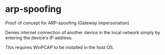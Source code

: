 # arp-spoofing
Proof of concept for ARP-spoofing (Gateway impersonation)

Denies internet connection of another device in the local network simply by entering the device's IP address.

This requires WinPCAP to be installed in the host OS.
